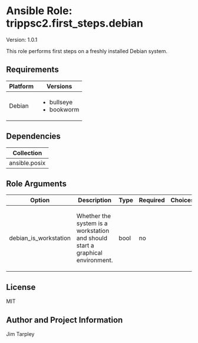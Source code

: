 <!-- BEGIN_ANSIBLE_DOCS -->

# Ansible Role: trippsc2.first_steps.debian
Version: 1.0.1

This role performs first steps on a freshly installed Debian system.

## Requirements

| Platform | Versions |
| -------- | -------- |
| Debian | <ul><li>bullseye</li><li>bookworm</li></ul> |

## Dependencies

| Collection |
| ---------- |
| ansible.posix |

## Role Arguments
|Option|Description|Type|Required|Choices|Default|
|---|---|---|---|---|---|
| debian_is_workstation | <p>Whether the system is a workstation and should start a graphical environment.</p> | bool | no |  | false |


## License
MIT

## Author and Project Information
Jim Tarpley
<!-- END_ANSIBLE_DOCS -->
